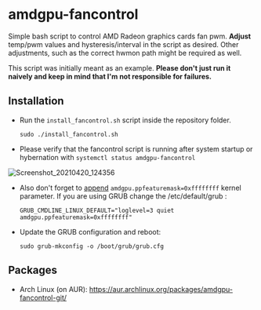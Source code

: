 # amdgpu-fancontrol

Simple bash script to control AMD Radeon graphics cards fan pwm. **Adjust** temp/pwm values and hysteresis/interval in the script as desired. Other adjustments, such as the correct hwmon path might be required as well.

This script was initially meant as an example. **Please don't just run it naively and keep in mind that I'm not responsible for failures.**

## Installation

* Run the ```install_fancontrol.sh``` script inside the repository folder.
    ```
    sudo ./install_fancontrol.sh
    ```

* Please verify that the fancontrol script is running after system startup or hybernation with ```systemctl status amdgpu-fancontrol```

![Screenshot_20210420_124356](https://user-images.githubusercontent.com/32335484/115383416-19089c00-a1d6-11eb-95ca-5fa5b49a9bd1.png)

* Also don't forget to [append](https://wiki.archlinux.org/index.php/Kernel_parameters#Configuration) ```amdgpu.ppfeaturemask=0xffffffff``` kernel parameter. If you are using GRUB change the /etc/default/grub :

  ```
  GRUB_CMDLINE_LINUX_DEFAULT="loglevel=3 quiet amdgpu.ppfeaturemask=0xffffffff"
  ```

* Update the GRUB configuration and reboot:
  ```
  sudo grub-mkconfig -o /boot/grub/grub.cfg 
  ```

## Packages

- Arch Linux (on AUR): https://aur.archlinux.org/packages/amdgpu-fancontrol-git/
